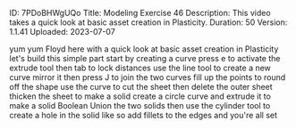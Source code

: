 ID: 7PDoBHWgUQo
Title: Modeling Exercise 46
Description: This video takes a quick look at basic asset creation in Plasticity.
Duration: 50
Version: 1.1.41
Uploaded: 2023-07-07

yum yum Floyd here with a quick look at
basic asset creation in Plasticity
let's build this simple part start by
creating a curve press e to activate the
extrude tool then tab to lock distances
use the line tool to create a new curve
mirror it then press J to join the two
curves fill up the points to round off
the shape use the curve to cut the sheet
then delete the outer sheet thicken the
sheet to make a solid
create a circle curve and extrude it to
make a solid Boolean Union the two
solids then use the cylinder tool to
create a hole in the solid like so
add fillets to the edges
and you're all set

